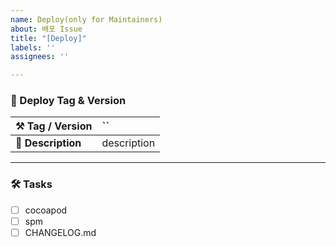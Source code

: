 ```yaml
---
name: Deploy(only for Maintainers)
about: 배포 Issue
title: "[Deploy]"
labels: ''
assignees: ''

---
```


### 📝 Deploy Tag & Version
| ⚒️ Tag / Version | `` | 
| :--- | :--- |
| 📜 **Description** | description |

---

### 🛠️ Tasks

* [ ] cocoapod
* [ ] spm
* [ ] CHANGELOG.md
